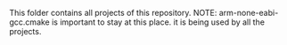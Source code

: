 This folder contains all projects of this repository.
NOTE: arm-none-eabi-gcc.cmake is important to stay at this place. it is being used by all the projects.